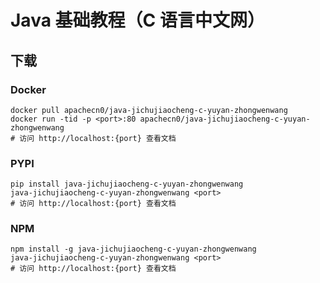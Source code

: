# Java 基础教程（C 语言中文网）

## 下载

### Docker

```
docker pull apachecn0/java-jichujiaocheng-c-yuyan-zhongwenwang
docker run -tid -p <port>:80 apachecn0/java-jichujiaocheng-c-yuyan-zhongwenwang
# 访问 http://localhost:{port} 查看文档
```

### PYPI

```
pip install java-jichujiaocheng-c-yuyan-zhongwenwang
java-jichujiaocheng-c-yuyan-zhongwenwang <port>
# 访问 http://localhost:{port} 查看文档
```

### NPM

```
npm install -g java-jichujiaocheng-c-yuyan-zhongwenwang
java-jichujiaocheng-c-yuyan-zhongwenwang <port>
# 访问 http://localhost:{port} 查看文档
```